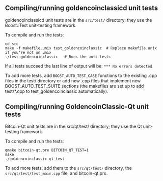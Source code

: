 Compiling/running goldencoinclassicd unit tests
------------------------------------

goldencoinclassicd unit tests are in the `src/test/` directory; they
use the Boost::Test unit-testing framework.

To compile and run the tests:

	cd src
	make -f makefile.unix test_goldencoinclassic  # Replace makefile.unix if you're not on unix
	./test_goldencoinclassic   # Runs the unit tests

If all tests succeed the last line of output will be:
`*** No errors detected`

To add more tests, add `BOOST_AUTO_TEST_CASE` functions to the existing
.cpp files in the test/ directory or add new .cpp files that
implement new BOOST_AUTO_TEST_SUITE sections (the makefiles are
set up to add test/*.cpp to test_goldencoinclassic automatically).


Compiling/running GoldencoinClassic-Qt unit tests
---------------------------------------

Bitcoin-Qt unit tests are in the src/qt/test/ directory; they
use the Qt unit-testing framework.

To compile and run the tests:

	qmake bitcoin-qt.pro BITCOIN_QT_TEST=1
	make
	./goldencoinclassic-qt_test

To add more tests, add them to the `src/qt/test/` directory,
the `src/qt/test/test_main.cpp` file, and bitcoin-qt.pro.
